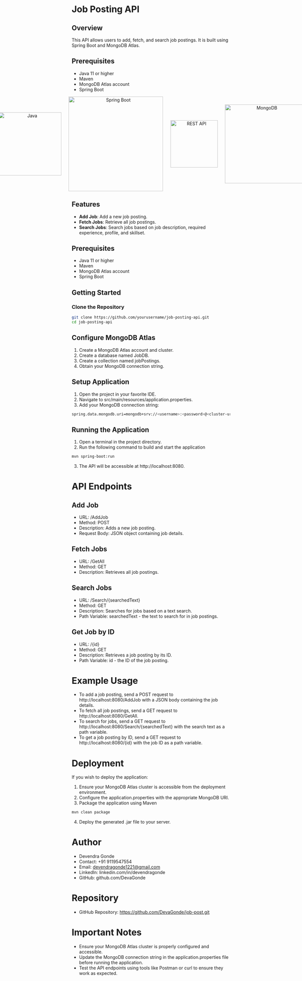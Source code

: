 # Job Posting API

## Overview
This API allows users to add, fetch, and search job postings. It is built using Spring Boot and MongoDB Atlas.


## Prerequisites
- Java 11 or higher
- Maven
- MongoDB Atlas account
- Spring Boot

<p align="center" style="display:flex; justify-content:center; align-items: center;">
  <img src="https://www.oracle.com/a/ocom/img/cb71-java-logo.png" alt="Java" width="200"/>
  &nbsp;&nbsp;&nbsp;&nbsp;&nbsp;&nbsp;
  <img  src="https://upload.wikimedia.org/wikipedia/commons/4/44/Spring_Framework_Logo_2018.svg" alt="Spring Boot" width="300"/>
  &nbsp;&nbsp;&nbsp;&nbsp;&nbsp;&nbsp;
  <img src="https://restfulapi.net/wp-content/uploads/rest.png" alt="REST API" width="150"/>
  &nbsp;&nbsp;&nbsp;&nbsp;&nbsp;&nbsp;
  <img src="https://webimages.mongodb.com/_com_assets/cms/mongodb-logo-rgb-j6w271g1xn.jpg" alt="MongoDB" width="250"/>
</p>

## Features
- **Add Job**: Add a new job posting.
- **Fetch Jobs**: Retrieve all job postings.
- **Search Jobs**: Search jobs based on job description, required experience, profile, and skillset.

## Prerequisites
- Java 11 or higher
- Maven
- MongoDB Atlas account
- Spring Boot

## Getting Started

### Clone the Repository
```bash
git clone https://github.com/yourusername/job-posting-api.git
cd job-posting-api
````
## Configure MongoDB Atlas
1. Create a MongoDB Atlas account and cluster.
2. Create a database named JobDB.
3. Create a collection named jobPostings.
4. Obtain your MongoDB connection string.
## Setup Application
1. Open the project in your favorite IDE.
2. Navigate to src/main/resources/application.properties.
3. Add your MongoDB connection string:
   
```bash
spring.data.mongodb.uri=mongodb+srv://<username>:<password>@<cluster-url>/JobDB?retryWrites=true&w=majority
````
## Running the Application
1. Open a terminal in the project directory.
2. Run the following command to build and start the application

````bash
mvn spring-boot:run
````
3. The API will be accessible at http://localhost:8080.

# API Endpoints
## Add Job
- URL: /AddJob
- Method: POST
- Description: Adds a new job posting.
- Request Body: JSON object containing job details.
## Fetch Jobs
- URL: /GetAll
- Method: GET
- Description: Retrieves all job postings.
## Search Jobs
- URL: /Search/{searchedText}
- Method: GET
- Description: Searches for jobs based on a text search.
- Path Variable: searchedText - the text to search for in job postings.
## Get Job by ID
- URL: /{id}
- Method: GET
- Description: Retrieves a job posting by its ID.
- Path Variable: id - the ID of the job posting.
# Example Usage
- To add a job posting, send a POST request to http://localhost:8080/AddJob with a JSON body containing the job details.
- To fetch all job postings, send a GET request to http://localhost:8080/GetAll.
- To search for jobs, send a GET request to http://localhost:8080/Search/{searchedText} with the search text as a path variable.
- To get a job posting by ID, send a GET request to http://localhost:8080/{id} with the job ID as a path variable.
# Deployment
If you wish to deploy the application:

1. Ensure your MongoDB Atlas cluster is accessible from the deployment environment.
2. Configure the application.properties with the appropriate MongoDB URI.
3. Package the application using Maven

````bash
mvn clean package
````
4. Deploy the generated .jar file to your server.
# Author
- Devendra Gonde
- Contact: +91 9119547554
- Email: devendragonde1221@gmail.com
- LinkedIn: linkedin.com/in/devendragonde
- GitHub: github.com/DevaGonde
# Repository
- GitHub Repository: https://github.com/DevaGonde/job-post.git
# Important Notes
- Ensure your MongoDB Atlas cluster is properly configured and accessible.
- Update the MongoDB connection string in the application.properties file before running the application.
- Test the API endpoints using tools like Postman or curl to ensure they work as expected.




